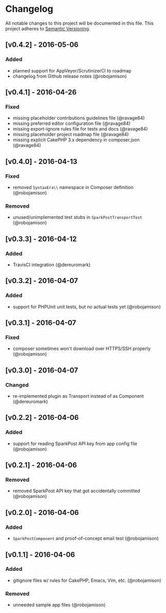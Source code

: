# Changelog
All notable changes to this project will be documented in this file. This
project adheres to [Semantic Versioning](http://semver.org).

## [v0.4.2] - 2016-05-06
### Added
- planned support for AppVeyor/ScrutinizerCI to roadmap
- changelog from Github release notes (@robojamison)

## [v0.4.1] - 2016-04-26
### Fixed
- missing placeholder contributions guidelines file (@ravage84)
- missing preferred editor configuration file (@ravage84)
- missing export-ignore rules file for tests and docs (@ravage84)
- missing placeholder project roadmap file (@ravage84)
- missing explicit CakePHP 3.x dependency in composer.json (@ravage84)

## [v0.4.0] - 2016-04-13
### Fixed
- removed `SyntaxEra\\` namespace in Composer definition (@robojamison)

### Removed
- unused/unimplemented test stubs in `SparkPostTransportTest` (@robojamison)

## [v0.3.3] - 2016-04-12
### Added
- TravisCI integration (@dereuromark)

## [v0.3.2] - 2016-04-07
### Added
- support for PHPUnit unit tests, but no actual tests yet (@robojamison)

## [v0.3.1] - 2016-04-07
### Fixed
- composer sometimes won't download over HTTPS/SSH properly (@robojamison)

## [v0.3.0] - 2016-04-07
### Changed
- re-implemented plugin as Transport instead of as Component (@dereuromark)

## [v0.2.2] - 2016-04-06
### Added
- support for reading SparkPost API key from app config file (@robojamison)

## [v0.2.1] - 2016-04-06
### Removed
- removed SparkPost API key that got accidentally committed (@robojamison)

## [v0.2.0] - 2016-04-06
### Added
- `SparkPostComponent` and proof-of-concept email test (@robojamison)

## [v0.1.1] - 2016-04-06
### Added
- gitignore files w/ rules for CakePHP, Emacs, Vim, etc. (@robojamison)

### Removed
- unneeded sample app files (@robojamison)
